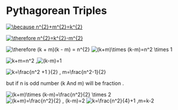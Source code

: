 # Pythagorean Triples 
  <a href="https://www.codecogs.com/eqnedit.php?latex=\because&space;n^{2}&plus;m^{2}=k^{2}" target="_blank"><img src="https://latex.codecogs.com/gif.latex?\because&space;n^{2}&plus;m^{2}=k^{2}" title="\because n^{2}+m^{2}=k^{2}" /></a>
  
  <a href="https://www.codecogs.com/eqnedit.php?latex=\therefore&space;n^{2}=k^{2}-m^{2}" target="_blank"><img src="https://latex.codecogs.com/gif.latex?\therefore&space;n^{2}=k^{2}-m^{2}" title="\therefore n^{2}=k^{2}-m^{2}" /></a>
  
  <img src="https://latex.codecogs.com/gif.latex?\therefore&space;(k&space;&plus;&space;m)(k&space;-&space;m)&space;=&space;n^{2}" title="\therefore (k + m)(k - m) = n^{2}" />
  
<img src="https://latex.codecogs.com/gif.latex?(k&plus;m)\times&space;(k-m)=n^2&space;\times&space;1" title="(k+m)\times (k-m)=n^2 \times 1" />

  <img src="https://latex.codecogs.com/gif.latex?k&plus;m=n^2&space;," title="k+m=n^2 ," /><img src="https://latex.codecogs.com/gif.latex?(k-m)=1" title="(k-m)=1" />
  
  <img src="https://latex.codecogs.com/gif.latex?k=\frac{n^2&space;&plus;1&space;}{2}&space;,&space;m=\frac{n^2-1}{2}" title="k=\frac{n^2 +1 }{2} , m=\frac{n^2-1}{2}" />
  
  but if n is odd number (k And m) will be fraction . 
  
<img src="https://latex.codecogs.com/gif.latex?(k&plus;m)\times&space;(k-m)=\frac{n^2}{2}&space;\times&space;2" title="(k+m)\times (k-m)=\frac{n^2}{2} \times 2" />

<img src="https://latex.codecogs.com/gif.latex?(k&plus;m)=\frac{n^2}{2}&space;,&space;(k-m)=2" title="(k+m)=\frac{n^2}{2} , (k-m)=2" />

<img src="https://latex.codecogs.com/gif.latex?k=\frac{n^2}{4}&plus;1&space;,m=k-2" title="k=\frac{n^2}{4}+1 ,m=k-2" />
